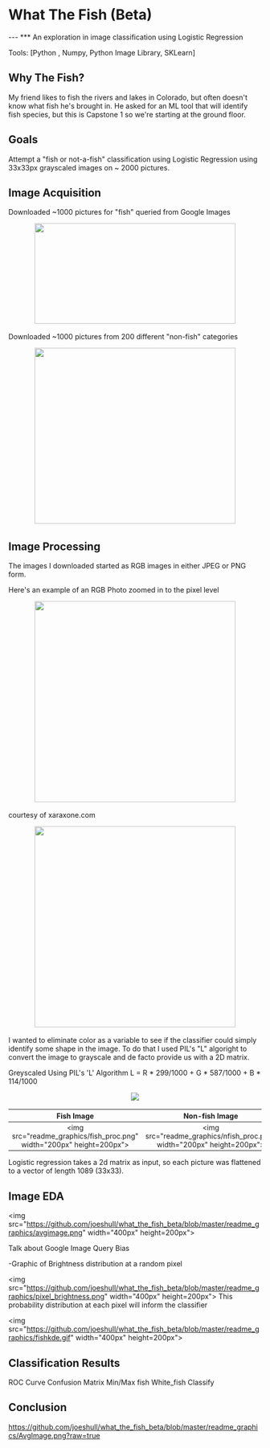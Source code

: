 # What The Fish (Beta) 
--- ***
An exploration in image classification using Logistic Regression

Tools: [Python , Numpy, Python Image Library, SKLearn]


## Why The Fish?
My friend likes to fish the rivers and lakes in Colorado, but often doesn't know what fish he's brought in. He asked for an ML tool that will identify fish species, but this is Capstone 1 so we're starting at the ground floor.


## Goals
Attempt a "fish or not-a-fish" classification using Logistic Regression using 33x33px grayscaled images on ~ 2000 pictures. 


## Image Acquisition

Downloaded ~1000 pictures for "fish" queried from Google Images

<div align="Center">
    <img src="https://github.com/joeshull/what_the_fish_beta/blob/master/readme_graphics/ex_fish.jpg" width="400px" height=200px"></img> 
</div>


Downloaded ~1000 pictures from 200 different "non-fish" categories

<div align="Center">
    <img src="https://github.com/joeshull/what_the_fish_beta/blob/master/readme_graphics/ex_bear.jpg" width="400px" height="350px"></img> 
</div>


## Image Processing

The images I downloaded started as RGB images in either JPEG or PNG form.

Here's an example of an RGB Photo zoomed in to the pixel level

<div align="Center">
    <img src="http://archive.xaraxone.com/webxealot/workbook35/rgb-cymk_04.gif  " width="400px" height="400px"></img> 
</div>



courtesy of xaraxone.com

<div align="Center">
    <img src="https://github.com/joeshull/what_the_fish_beta/blob/master/http://archive.xaraxone.com/webxealot/workbook35/rgb-cymk_01.gif" width="400px" height="400px"></img> 
</div>


I wanted to eliminate color as a variable to see if the classifier could simply identify some shape in the image. To do that I used PIL's "L" algoright to convert the image to grayscale and de facto provide us with a 2D matrix.

Greyscaled Using PIL's 'L' Algorithm
	L = R * 299/1000 + G * 587/1000 + B * 114/1000

<div align="Center">
    <img src="https://github.com/joeshull/what_the_fish_beta/blob/master/readme_graphics/gray_smile.png"></img> 
</div>

Fish Image                 |  Non-fish Image
:-------------------------:|:-------------------------:
<img src="readme_graphics/fish_proc.png" width="200px" height=200px"></img>   |  <img src="readme_graphics/nfish_proc.png" width="200px" height=200px"></img>


Logistic regression takes a 2d matrix as input, so each picture was flattened to a vector of length 1089 (33x33).


## Image EDA

<img src="https://github.com/joeshull/what_the_fish_beta/blob/master/readme_graphics/avgimage.png" width="400px" height=200px"></img> 


Talk about Google Image Query Bias



-Graphic of Brightness distribution at a random pixel

<img src="https://github.com/joeshull/what_the_fish_beta/blob/master/readme_graphics/pixel_brightness.png" width="400px" height=200px"></img>
This probability distribution at each pixel will inform the classifier


<img src="https://github.com/joeshull/what_the_fish_beta/blob/master/readme_graphics/fishkde.gif" width="400px" height=200px"></img>

## Classification Results

ROC Curve
Confusion Matrix
Min/Max fish
White_fish Classify


## Conclusion

https://github.com/joeshull/what_the_fish_beta/blob/master/readme_graphics/AvgImage.png?raw=true

